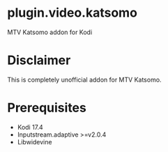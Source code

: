 # plugin.video.katsomo
MTV Katsomo addon for Kodi

# Disclaimer
This is completely unofficial addon for MTV Katsomo.

# Prerequisites
- Kodi 17.4
- Inputstream.adaptive >=v2.0.4
- Libwidevine
